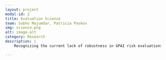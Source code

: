 ```yaml
---
layout: project
modal-id: 2
title: Evaluation Science
team: Subho Majumdar, Patricia Paskov
img: science.png
alt: image-alt
category: Research
description: |
    Recognizing the current lack of robustness in GPAI risk evaluations and the resulting limitations for informed decision-making and societal preparedness, this project aims to establish a scientific foundation for more rigorous and reliable evaluations. By bringing together researchers and practitioners, we will take stock of existing evaluation science research, map open questions and evidence gaps, conduct targeted research on select areas of expertise, and ultimately bridge the divide between rigorous best practices and pragmatic implementation to provide actionable insights for the AI evaluation ecosystem.

---
```

